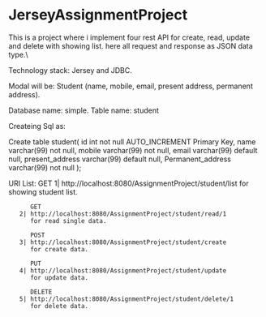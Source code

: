 # JerseyAssignmentProject
This is a project where i implement four rest  API for create, read, update and delete with showing list. here all request and response as JSON data type.\

Technology stack:
Jersey
and
JDBC.


Modal will be:  Student (name, mobile, email, present address, permanent address).

Database name: simple.
Table name: student

Createing Sql as: 

Create table student(
  id int not null AUTO_INCREMENT Primary Key,
  name varchar(99) not null,
  mobile varchar(99) not null,
  email varchar(99) default null,
  present_address varchar(99) default null,
  Permanent_address varchar(99) not null
);


URI List:
          GET
       1| http://localhost:8080/AssignmentProject/student/list 
          for showing student list.
          
          GET
       2| http://localhost:8080/AssignmentProject/student/read/1
          for read single data.
          
          POST
       3| http://localhost:8080/AssignmentProject/student/create
          for create data.
          
          PUT
       4| http://localhost:8080/AssignmentProject/student/update
          for update data.
          
          DELETE
       5| http://localhost:8080/AssignmentProject/student/delete/1
          for delete data.
          
